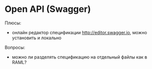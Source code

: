 # Open API (Swagger)

Плюсы:

- онлайн редактор спецификации http://editor.swagger.io, можно установить и локально



Вопросы:

- можно ли разделять спецификацию на отдельный файлы как в RAML?